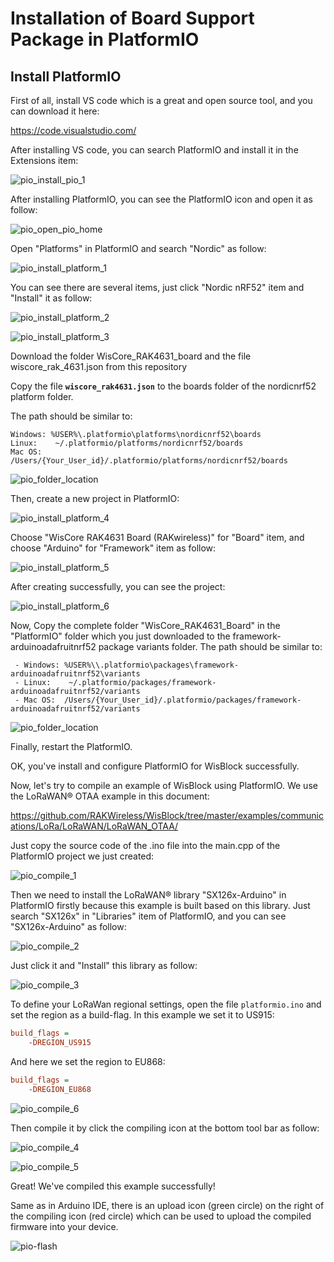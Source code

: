 # Installation of Board Support Package in PlatformIO

## Install PlatformIO

First of all, install VS code which is a great and open source tool, and you can download it here:

https://code.visualstudio.com/

After installing VS code, you can search PlatformIO and install it in the Extensions item:

![pio_install_pio_1](../../assets/PlatformIO/pio_install_pio_1.png)

After installing PlatformIO, you can see the PlatformIO icon and open it as follow:

![pio_open_pio_home](../../assets/PlatformIO/pio_open_pio_home.png)

Open "Platforms" in PlatformIO and search "Nordic" as follow:

![pio_install_platform_1](../../assets/PlatformIO/pio_install_platform_1.png)

You can see there are several items, just click "Nordic nRF52" item and "Install" it as follow:

![pio_install_platform_2](../../assets/PlatformIO/pio_install_platform_2.png)

![pio_install_platform_3](../../assets/PlatformIO/pio_install_platform_3.png)

Download the folder WisCore_RAK4631_board and the file wiscore_rak_4631.json from this repository

Copy the file **`wiscore_rak4631.json`** to the boards folder of the nordicnrf52 platform folder.

The path should be similar to:

```
Windows: %USER%\.platformio\platforms\nordicnrf52\boards
Linux:    ~/.platformio/platforms/nordicnrf52/boards
Mac OS:  /Users/{Your_User_id}/.platformio/platforms/nordicnrf52/boards
```

![pio_folder_location](../../assets/PlatformIO/pio_folder_location_rak4631.png)

Then, create a new project in PlatformIO:

![pio_install_platform_4](../../assets/PlatformIO/pio_install_platform_4.png)

Choose "WisCore RAK4631 Board (RAKwireless)" for "Board" item, and choose "Arduino" for "Framework" item as follow:

![pio_install_platform_5](../../assets/PlatformIO/pio_install_platform_5.png)

After creating successfully, you can see the project:

![pio_install_platform_6](../../assets/PlatformIO/pio_install_platform_6.png)

Now, Copy the complete folder "WisCore_RAK4631_Board" in the "PlatformIO" folder which you just downloaded to the framework-arduinoadafruitnrf52 package variants folder. The path should be similar to:
```
 - Windows: %USER%\\.platformio\packages\framework-arduinoadafruitnrf52\variants
 - Linux:    ~/.platformio/packages/framework-arduinoadafruitnrf52/variants
 - Mac OS:  /Users/{Your_User_id}/.platformio/packages/framework-arduinoadafruitnrf52/variants
```

![pio_folder_location](../../assets/PlatformIO/pio_folder_location_rak4631.png)

Finally, restart the PlatformIO.

OK, you've install and configure PlatformIO for WisBlock successfully.



Now, let's try to compile an example of WisBlock using PlatformIO. We use the LoRaWAN® OTAA example in this document:

https://github.com/RAKWireless/WisBlock/tree/master/examples/communications/LoRa/LoRaWAN/LoRaWAN_OTAA/

Just copy the source code of the .ino file into the main.cpp of the PlatformIO project we just created:

![pio_compile_1](../../assets/PlatformIO/pio_compile_1.png)

Then we need to install the LoRaWAN® library "SX126x-Arduino" in PlatformIO firstly because this example is built based on this library. Just search "SX126x" in "Libraries" item of PlatformIO, and you can see "SX126x-Arduino" as follow:

![pio_compile_2](../../assets/PlatformIO/pio_compile_2.png)

Just click it and "Install" this library as follow:

![pio_compile_3](../../assets/PlatformIO/pio_compile_3.png)

To define your LoRaWan regional settings, open the file `platformio.ino` and set the region as a build-flag. In this example we set it to US915:
```ini
build_flags = 
    -DREGION_US915
```
And here we set the region to EU868:
```ini
build_flags = 
    -DREGION_EU868
```

![pio_compile_6](../../assets/PlatformIO/pio_compile_6.png) 

Then compile it by click the compiling icon at the bottom tool bar as follow:

![pio_compile_4](../../assets/PlatformIO/pio_compile_4.png) 

![pio_compile_5](../../assets/PlatformIO/pio_compile_5.png)

Great! We've compiled this example successfully!

Same as in Arduino IDE, there is an upload icon (green circle) on the right of the compiling icon (red circle) which can be used to upload the compiled firmware into your device.

![pio-flash](../../assets/PlatformIO/pio-flash.jpg)
